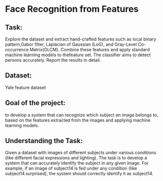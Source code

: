 # Face Recognition from Features

## Task:
 Explore the dataset and extract hand-crafted features such as local binary pattern,Gabor filter, Laplacian of Gaussian (LoG), and Gray-Level Co-occurrence Matrix(GLCM). Combine these features and apply standard machine learning models to thefeature set. The classifier aims to detect persons accurately. Report the results in detail.

 ## Dataset:
 Yale feature dataset

## Goal of the project:
to develop a system that can recognize which subject an image belongs to, based on the features extracted from the images and applying machine learning models.

## Understanding the Task:
Given a dataset with images of different subjects under various conditions (like different facial expressions and lighting). The task is to develop a system that can accurately identify the subject in any given image. For example, if an image of subject14 is fed under any condition (like subject14.surprised), the system should correctly identify it as subject14.

